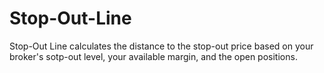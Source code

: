 # Stop-Out-Line
Stop-Out Line calculates the distance to the stop-out price based on your broker's sotp-out level, your available margin, and the open positions.
